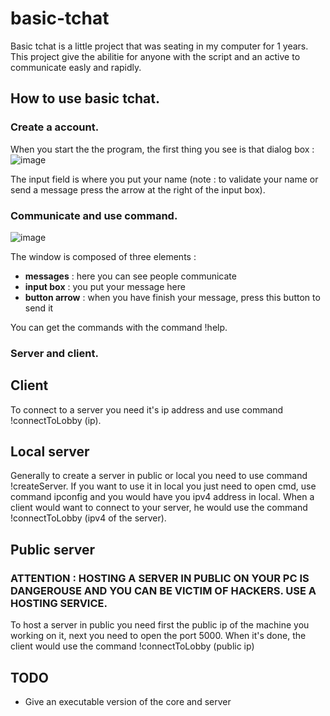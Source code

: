 # basic-tchat

  Basic tchat is a little project that was seating in my computer for 1 years. This project give the abilitie for anyone with the script and an active to communicate
easly and rapidly.

## How to use basic tchat.
### Create a account.

  When you start the the program, the first thing you see is that dialog box :
  ![image](https://user-images.githubusercontent.com/84450771/190591883-7d5548dc-d699-469a-8e78-d5f58dd000cc.png)

  The input field is where you put your name (note : to validate your name or send a message press the arrow at the right of the input box).
  
### Communicate and use command.

  ![image](https://user-images.githubusercontent.com/84450771/190592667-e0595c63-7df5-4adc-8599-8f8ba7ef9694.png)


  The window is composed of three elements : 
  * **messages** : here you can see people communicate
  * **input box** : you put your message here
  * **button arrow** : when you have finish your message, press this button to send it

  You can get the commands with the command !help.

### Server and client.

  ## Client
  
  To connect to a server you need it's ip address and use command !connectToLobby (ip).
  
  ## Local server
  
  Generally to create a server in public or local you need to use command !createServer. If you want to use it in local you just need to open cmd, use command ipconfig and you would have you ipv4 address in local. When a client would want to connect to your server, he would use the command !connectToLobby (ipv4 of the server).
  ## Public server
  
  ### ATTENTION : HOSTING A SERVER IN PUBLIC ON YOUR PC IS DANGEROUSE AND YOU CAN BE VICTIM OF HACKERS. USE A HOSTING SERVICE.
  
  To host a server in public you need first the public ip of the machine you working on it, next you need to open the port 5000. When it's done, the client would use the command !connectToLobby (public ip)
  

## TODO
* Give an executable version of the core and server
